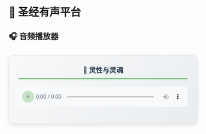 # <span class="bible-title">📖 圣经有声平台</span>
## <span class="bible-title">🎧 音频播放器</span>

<div class="audio-section">
  <div class="audio-player-card">
    <h3>📖 灵性与灵魂</h3>
    <div class="audio-container">
      <audio controls style="width: 100%; max-width: 600px;">
        <source src="https://ydschool-online.nosdn.127.net/tiku/6511ac479452ca2cd348f1d01150067cbebbf50d45bf326311db674eb093589b.mp3" type="audio/mpeg">
        您的浏览器不支持音频播放，请<a href="https://ydschool-online.nosdn.127.net/tiku/6511ac479452ca2cd348f1d01150067cbebbf50d45bf326311db674eb093589b.mp3" target="_blank">点击这里下载音频</a>
      </audio>
    </div>
  </div>
</div>

<style>
.audio-section {
  margin: 30px 0;
}

.audio-player-card {
  background: linear-gradient(135deg, #f8f9fa 0%, #e9ecef 100%);
  border: 1px solid #dee2e6;
  border-radius: 12px;
  padding: 25px;
  box-shadow: 0 4px 12px rgba(0,0,0,0.1);
  max-width: 800px;
  margin: 0 auto;
}

.audio-player-card h3 {
  color: #2c3e50;
  margin-top: 0;
  margin-bottom: 20px;
  text-align: center;
  font-size: 1.3em;
  border-bottom: 2px solid #4CAF50;
  padding-bottom: 10px;
}

.audio-container {
  display: flex;
  justify-content: center;
  margin-bottom: 20px;
}

.audio-info {
  background: white;
  padding: 15px;
  border-radius: 8px;
  border-left: 4px solid #4CAF50;
}

.audio-info p {
  margin: 8px 0;
  color: #495057;
}

.audio-info a {
  color: #1976d2;
  text-decoration: none;
}

.audio-info a:hover {
  text-decoration: underline;
}

audio {
  border-radius: 8px;
  background: #f8f9fa;
}

audio::-webkit-media-controls-panel {
  background-color: #f8f9fa;
}

audio::-webkit-media-controls-play-button {
  background-color: #4CAF50;
  border-radius: 50%;
}

audio::-webkit-media-controls-current-time-display,
audio::-webkit-media-controls-time-remaining-display {
  color: #2c3e50;
}

/* 响应式设计 */
@media (max-width: 768px) {
  .audio-player-card {
    padding: 20px;
    margin: 0 10px;
  }
  
  .audio-player-card h3 {
    font-size: 1.2em;
  }
  
  audio {
    width: 100%;
  }
}
</style>